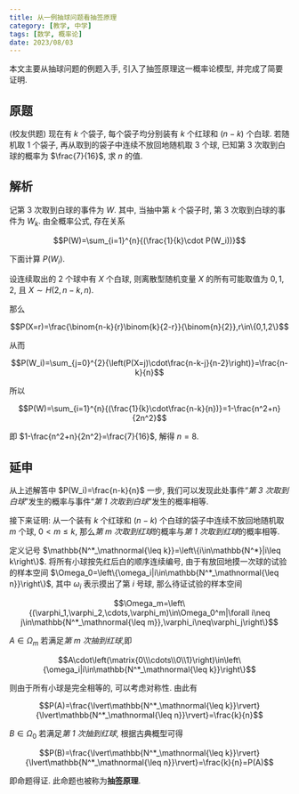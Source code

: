 ```yaml
---
title: 从一例抽球问题看抽签原理
category: [教学, 中学]
tags: [数学, 概率论]
date: 2023/08/03
---
```


本文主要从抽球问题的例题入手, 引入了抽签原理这一概率论模型, 并完成了简要证明. 

<!-- more -->

## 原题

(校友供题) 现在有 $k$ 个袋子, 每个袋子均分别装有 $k$ 个红球和 $(n-k)$ 个白球. 若随机取 $1$ 个袋子, 再从取到的袋子中连续不放回地随机取 $3$ 个球, 已知第 $3$ 次取到白球的概率为 $\frac{7}{16}$, 求 $n$ 的值. 

## 解析

记第 $3$ 次取到白球的事件为 $W$. 其中, 当抽中第 $k$ 个袋子时, 第 $3$ 次取到白球的事件为 $W_k$. 由全概率公式, 存在关系

$$P(W)=\sum_{i=1}^{n}{(\frac{1}{k}\cdot P(W_i))}$$

下面计算 $P(W_i)$. 

设连续取出的 $2$ 个球中有 $X$ 个白球, 则离散型随机变量 $X$ 的所有可能取值为 $0,1,2$, 且 $X\sim H(2,n-k,n)$.

那么

$$P(X=r)=\frac{\binom{n-k}{r}\binom{k}{2-r}}{\binom{n}{2}},r\in\{0,1,2\}$$

从而

$$P(W_i)=\sum_{j=0}^{2}{\left(P(X=j)\cdot\frac{n-k-j}{n-2}\right)}=\frac{n-k}{n}$$

所以

$$P(W)=\sum_{i=1}^{n}{(\frac{1}{k}\cdot\frac{n-k}{n})}=1-\frac{n^2+n}{2n^2}$$

即 $1-\frac{n^2+n}{2n^2}=\frac{7}{16}$, 解得 $n=8$. 

## 延申

从上述解答中 $P(W_i)=\frac{n-k}{n}$ 一步, 我们可以发现此处事件“*第 $3$ 次取到白球*”发生的概率与事件“*第 $1$ 次取到白球*”发生的概率相等. 

接下来证明: 从一个装有 $k$ 个红球和 $(n-k)$ 个白球的袋子中连续不放回地随机取 $m$ 个球, $0<m\leq k$, 那么*第 $m$ 次取到红球*的概率与*第 $1$ 次取到红球*的概率相等. 

定义记号 $\mathbb{N^*_\mathnormal{\leq k}}=\left\{i\in\mathbb{N^*}|i\leq k\right\}$. 将所有小球按先红后白的顺序连续编号, 由于有放回地摸一次球的试验的样本空间 $\Omega_0=\left\{\omega_i|i\in\mathbb{N^*_\mathnormal{\leq n}}\right\}$, 其中 $\omega_i$ 表示摸出了第 $i$ 号球, 那么待证试验的样本空间

$$\Omega_m=\left\{(\varphi_1,\varphi_2,\cdots,\varphi_m)\in\Omega_0^m|\forall i\neq j\in\mathbb{N^*_\mathnormal{\leq m}},\varphi_i\neq\varphi_j\right\}$$

$A\in\Omega_m$ 若满足*第 $m$ 次抽到红球*,即

$$A\cdot\left(\matrix{0\\\cdots\\0\\1}\right)\in\left\{\omega_i|i\in\mathbb{N^*_\mathnormal{\leq k}}\right\}$$

则由于所有小球是完全相等的, 可以考虑对称性. 由此有

$$P(A)=\frac{\lvert\mathbb{N^*_\mathnormal{\leq k}}\rvert}{\lvert\mathbb{N^*_\mathnormal{\leq n}}\rvert}=\frac{k}{n}$$

$B\in\Omega_0$ 若满足*第 $1$ 次抽到红球*, 根据古典概型可得

$$P(B)=\frac{\lvert\mathbb{N^*_\mathnormal{\leq k}}\rvert}{\lvert\mathbb{N^*_\mathnormal{\leq n}}\rvert}=\frac{k}{n}=P(A)$$

即命题得证. 此命题也被称为**抽签原理**.
